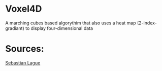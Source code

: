 # Voxel4D
A marching cubes based algorythim that also uses a heat map (2-index-gradiant) to display four-dimensional data 
# Sources:
[Sebastian Lague](https://www.youtube.com/watch?v=M3iI2l0ltbE)
